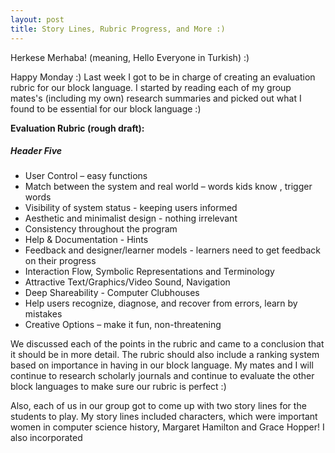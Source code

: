 ```yaml
---
layout: post
title: Story Lines, Rubric Progress, and More :)
---
```


Herkese Merhaba! (meaning, Hello Everyone in Turkish) :)

Happy Monday :) Last week I got to be in charge of creating an evaluation rubric for our block language. I started by reading each of my group mates's (including my own) research summaries and picked out what I found to be essential for our block language :) 

**Evaluation Rubric (rough draft):**
##### Header Five
* User Control – easy functions
* Match between the system and real world – words kids know , trigger words
* Visibility of system status - keeping users informed
* Aesthetic and minimalist design - nothing irrelevant
* Consistency throughout the program  
* Help & Documentation - Hints
* Feedback and designer/learner models - learners need to get feedback on their progress
* Interaction Flow, Symbolic Representations and Terminology
* Attractive Text/Graphics/Video Sound, Navigation
* Deep Shareability - Computer Clubhouses
* Help users recognize, diagnose, and recover from errors, learn by mistakes
* Creative Options – make it fun, non-threatening

We discussed each of the points in the rubric and came to a conclusion that it should be in more detail. The rubric should also include a ranking system based on importance in having in our block language. My mates and I will continue to research scholarly journals and continue to evaluate the other block languages to make sure our rubric is perfect :) 

Also, each of us in our group got to come up with two story lines for the students to play. My story lines included characters, which were important women in computer science history, Margaret Hamilton and Grace Hopper! I also incorporated 

